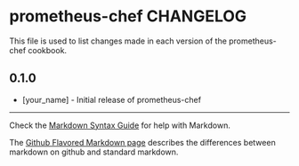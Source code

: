 prometheus-chef CHANGELOG
=========================

This file is used to list changes made in each version of the prometheus-chef cookbook.

0.1.0
-----
- [your_name] - Initial release of prometheus-chef

- - -
Check the [Markdown Syntax Guide](http://daringfireball.net/projects/markdown/syntax) for help with Markdown.

The [Github Flavored Markdown page](http://github.github.com/github-flavored-markdown/) describes the differences between markdown on github and standard markdown.
